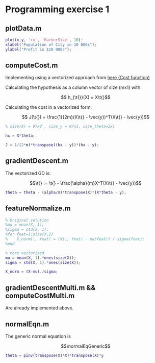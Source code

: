 # Programming exercise 1

## plotData.m

```matlab
plot(x,y, 'rx', 'MarkerSize', 10); 
xlabel("Population of City in 10 000s");
ylabel("Profit in $10 000s");
```

## computeCost.m

Implementing using a vectorized approach from [here (Cost function)](https://www.coursera.org/learn/machine-learning/resources/QQx8l)

Calculating the hypothesis as a column vector of size (mx1) with: 

$$ h_{\t{}}(X) = X\t{}$$

Calculating the cost in a vectorized form: 

$$ J(\t{}) = \frac{1}{2m}(X\t{} - \vec{y})^T(X\t{} - \vec{y})$$

```matlab
% size(X) = 97x2 , size_y = 97x1, size_theta=2x1

hx = X*theta;

J = 1/(2*m)*transpose((hx - y))*(hx - y);
```

## gradientDescent.m

The vectorized GD is:

$$\t{} := \t{} - \frac{\alpha}{m}X^T(X\t{} - \vec{y})$$

```matlab
theta = theta - (alpha/m)*transpose(X)*(X*theta - y);
```

## featureNormalize.m

```matlab
% Original solution
%mu = mean(X, 1);
%sigma = std(X, 1);
%for feat=1:size(X,2)
%    X_norm(:, feat) = (X(:, feat) - mu(feat)) / sigma(feat);
%end

% more vectorized
mu = mean(X, 1).*ones(size(X));
sigma = std(X, 1).*ones(size(X));

X_norm = (X-mu)./sigma;
```

## gradientDescentMulti.m && computeCostMulti.m

Are already implemented above.

## normalEqn.m

The generic normal equation is

$$\normalEqGeneric$$

```matlab
theta = pinv(transpose(X)*X)*transpose(X)*y
```
